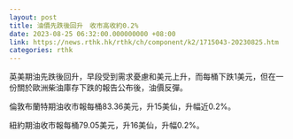 ```yaml
---
layout: post
title: 油價先跌後回升　收市高收約0.2%
date: 2023-08-25 06:32:00.000000000 +08:00
link: https://news.rthk.hk/rthk/ch/component/k2/1715043-20230825.htm
categories: rthk
---
```


英美期油先跌後回升，早段受到需求憂慮和美元上升，而每桶下跌1美元，但在一份關於歐洲柴油庫存下跌的報告公布後，油價反彈。

倫敦布蘭特期油收市報每桶83.36美元，升15美仙，升幅近0.2%。

紐約期油收市報每桶79.05美元，升16美仙，升幅0.2%。
